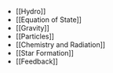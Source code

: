 * [[Hydro]]
* [[Equation of State]]
* [[Gravity]]
* [[Particles]]
* [[Chemistry and Radiation]]
* [[Star Formation]]
* [[Feedback]]
